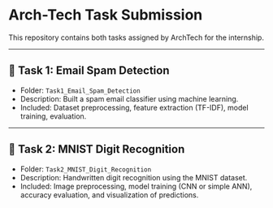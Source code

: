 # Arch-Tech Task Submission

This repository contains both tasks assigned by ArchTech for the internship.

---

## 📌 Task 1: Email Spam Detection

- Folder: `Task1_Email_Spam_Detection`
- Description: Built a spam email classifier using machine learning.
- Included: Dataset preprocessing, feature extraction (TF-IDF), model training, evaluation.

---

## 📌 Task 2: MNIST Digit Recognition

- Folder: `Task2_MNIST_Digit_Recognition`
- Description: Handwritten digit recognition using the MNIST dataset.
- Included: Image preprocessing, model training (CNN or simple ANN), accuracy evaluation, and visualization of predictions.

